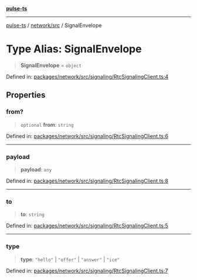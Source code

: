 [**pulse-ts**](../../../README.md)

***

[pulse-ts](../../../README.md) / [network/src](../README.md) / SignalEnvelope

# Type Alias: SignalEnvelope

> **SignalEnvelope** = `object`

Defined in: [packages/network/src/signaling/RtcSignalingClient.ts:4](https://github.com/jlehett/pulse-ts/blob/d786433c7cb88fe7c30a7029f46dff58815931cc/packages/network/src/signaling/RtcSignalingClient.ts#L4)

## Properties

### from?

> `optional` **from**: `string`

Defined in: [packages/network/src/signaling/RtcSignalingClient.ts:6](https://github.com/jlehett/pulse-ts/blob/d786433c7cb88fe7c30a7029f46dff58815931cc/packages/network/src/signaling/RtcSignalingClient.ts#L6)

***

### payload

> **payload**: `any`

Defined in: [packages/network/src/signaling/RtcSignalingClient.ts:8](https://github.com/jlehett/pulse-ts/blob/d786433c7cb88fe7c30a7029f46dff58815931cc/packages/network/src/signaling/RtcSignalingClient.ts#L8)

***

### to

> **to**: `string`

Defined in: [packages/network/src/signaling/RtcSignalingClient.ts:5](https://github.com/jlehett/pulse-ts/blob/d786433c7cb88fe7c30a7029f46dff58815931cc/packages/network/src/signaling/RtcSignalingClient.ts#L5)

***

### type

> **type**: `"hello"` \| `"offer"` \| `"answer"` \| `"ice"`

Defined in: [packages/network/src/signaling/RtcSignalingClient.ts:7](https://github.com/jlehett/pulse-ts/blob/d786433c7cb88fe7c30a7029f46dff58815931cc/packages/network/src/signaling/RtcSignalingClient.ts#L7)
